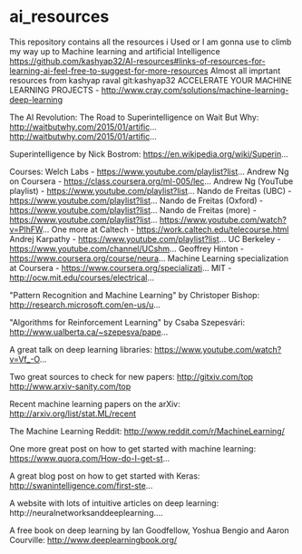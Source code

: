 # ai_resources
This repository contains all the resources i Used or I am gonna use to climb my way up to Machine learning and artificial Intelligence
https://github.com/kashyap32/AI-resources#links-of-resources-for-learning-ai-feel-free-to-suggest-for-more-resources
Almost all imprtant resources from kashyap raval git:kashyap32
ACCELERATE YOUR MACHINE LEARNING PROJECTS - http://www.cray.com/solutions/machine-learning-deep-learning

The AI Revolution: The Road to Superintelligence on Wait But Why:
http://waitbutwhy.com/2015/01/artific...
http://waitbutwhy.com/2015/01/artific...

Superintelligence by Nick Bostrom:
https://en.wikipedia.org/wiki/Superin...

Courses:
Welch Labs - https://www.youtube.com/playlist?list...
Andrew Ng on Coursera - https://class.coursera.org/ml-005/lec...
Andrew Ng (YouTube playlist) - https://www.youtube.com/playlist?list...
Nando de Freitas (UBC) - https://www.youtube.com/playlist?list...
Nando de Freitas (Oxford) - https://www.youtube.com/playlist?list...
Nando de Freitas (more) - https://www.youtube.com/playlist?list...
https://www.youtube.com/watch?v=PlhFW...
One more at Caltech - https://work.caltech.edu/telecourse.html
Andrej Karpathy - https://www.youtube.com/playlist?list...
UC Berkeley - https://www.youtube.com/channel/UCshm...
Geoffrey Hinton - https://www.coursera.org/course/neura...
Machine Learning specialization at Coursera - https://www.coursera.org/specializati...
MIT - http://ocw.mit.edu/courses/electrical...

"Pattern Recognition and Machine Learning" by Christoper Bishop:
http://research.microsoft.com/en-us/u...

"Algorithms for Reinforcement Learning" by Csaba Szepesvári:
http://www.ualberta.ca/~szepesva/pape...

A great talk on deep learning libraries:
https://www.youtube.com/watch?v=Vf_-O...

Two great sources to check for new papers:
http://gitxiv.com/top
http://www.arxiv-sanity.com/top

Recent machine learning papers on the arXiv:
http://arxiv.org/list/stat.ML/recent

The Machine Learning Reddit:
http://www.reddit.com/r/MachineLearning/

One more great post on how to get started with machine learning:
https://www.quora.com/How-do-I-get-st...

A great blog post on how to get started with Keras:
http://swanintelligence.com/first-ste...

A website with lots of intuitive articles on deep learning:
http://neuralnetworksanddeeplearning....

A free book on deep learning by Ian Goodfellow, Yoshua Bengio and Aaron Courville:
http://www.deeplearningbook.org/
